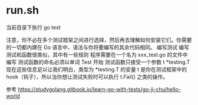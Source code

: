 run.sh
========
当前目录下执行 go test

注意，你不必在多个测试框架之间进行选择，然后再去理解如何安装它们。你需要的一切都内建在 Go 语言中，语法与你将要编写的其余代码相同。
编写测试
编写测试和函数很类似，其中有一些规则
程序需要在一个名为 xxx_test.go 的文件中编写
测试函数的命名必须以单词 Test 开始
测试函数只接受一个参数 t *testing.T
现在这些信息足以让我们明白，类型为 *testing.T 的变量 t 是你在测试框架中的 hook（钩子），所以当你想让测试失败时可以执行 t.Fail() 之类的操作。

参考 https://studygolang.gitbook.io/learn-go-with-tests/go-ji-chu/hello-world